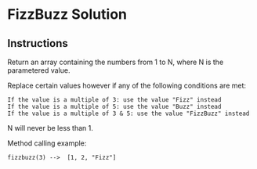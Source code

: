 # FizzBuzz Solution

## Instructions

Return an array containing the numbers from 1 to N, where N is the parametered value.

Replace certain values however if any of the following conditions are met:

    If the value is a multiple of 3: use the value "Fizz" instead
    If the value is a multiple of 5: use the value "Buzz" instead
    If the value is a multiple of 3 & 5: use the value "FizzBuzz" instead

N will never be less than 1.

Method calling example:

```
fizzbuzz(3) -->  [1, 2, "Fizz"]
```